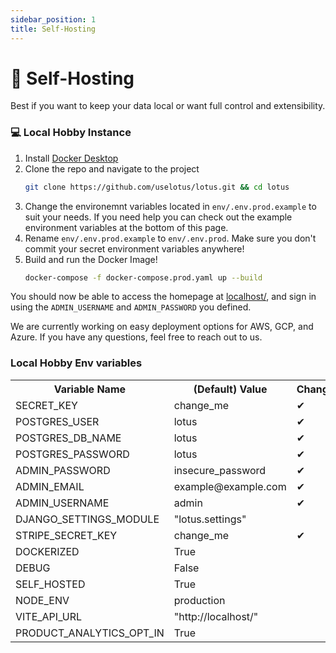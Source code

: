 ```yaml
---
sidebar_position: 1
title: Self-Hosting
---
```


# :bust_in_silhouette: Self-Hosting

Best if you want to keep your data local or want full control and extensibility.

### :computer: Local Hobby Instance

1. Install [Docker Desktop](https://www.docker.com/products/docker-desktop/)
2. Clone the repo and navigate to the project
   ```sh
   git clone https://github.com/uselotus/lotus.git && cd lotus
   ```
3. Change the environemnt variables located in `env/.env.prod.example` to suit your needs. If you need help you can check out the example environment variables at the bottom of this page. 
4. Rename `env/.env.prod.example` to `env/.env.prod`. Make sure you don't commit your secret environment variables anywhere!
5. Build and run the Docker Image!
   ```sh
   docker-compose -f docker-compose.prod.yaml up --build
   ```
You should now be able to access the homepage at [localhost/](http://localhost/), and sign in using the `ADMIN_USERNAME` and `ADMIN_PASSWORD` you defined.

We are currently working on easy deployment options for AWS, GCP, and Azure. If you have any questions, feel free to reach out to us.

### Local Hobby Env variables

<table>
  <tr>
    <th>Variable Name</th>
    <th>(Default) Value</th>
    <th>Change?</th>
  </tr>
  <tr>
    <td>SECRET_KEY</td>
    <td>change_me</td>
    <td>&#10004;</td>
  </tr>
  <tr>
    <td>POSTGRES_USER</td>
    <td>lotus</td>
    <td>&#10004;</td>
  </tr>
  <tr>
    <td>POSTGRES_DB_NAME</td>
    <td>lotus</td>
    <td>&#10004;</td>
  </tr>
  <tr>
    <td>POSTGRES_PASSWORD</td>
    <td>lotus</td>
    <td>&#10004;</td>
  </tr>
  <tr>
    <td>ADMIN_PASSWORD</td>
    <td>insecure_password</td>
    <td>&#10004;</td>
  </tr>
  <tr>
    <td>ADMIN_EMAIL</td>
    <td>example@example.com</td>
    <td>&#10004;</td>
  </tr>
  <tr>
    <td>ADMIN_USERNAME</td>
    <td>admin</td>
    <td>&#10004;</td>
  </tr>
  <tr>
    <td>DJANGO_SETTINGS_MODULE</td>
    <td>"lotus.settings"</td>
    <td></td>
  </tr>
  <tr>
    <td>STRIPE_SECRET_KEY</td>
    <td>change_me</td>
    <td>&#10004;</td>
  </tr>
  <tr>
    <td>DOCKERIZED</td>
    <td>True</td>
    <td></td>
  </tr>
  <tr>
    <td>DEBUG</td>
    <td>False</td>
    <td></td>
  </tr>
  <tr>
    <td>SELF_HOSTED</td>
    <td>True</td>
    <td></td>
  </tr>
  <tr>
    <td>NODE_ENV</td>
    <td>production</td>
    <td></td>
  </tr>
  <tr>
    <td>VITE_API_URL</td>
    <td>"http://localhost/"</td>
    <td></td>
  </tr>
  <tr>
    <td>PRODUCT_ANALYTICS_OPT_IN</td>
    <td>True</td>
    <td></td>
  </tr>
</table>
